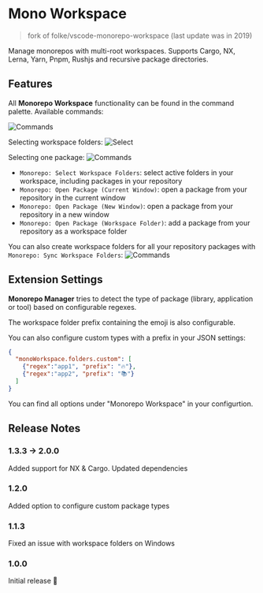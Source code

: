 # Mono Workspace

> fork of folke/vscode-monorepo-workspace (last update was in 2019)

Manage monorepos with multi-root workspaces. Supports Cargo, NX, Lerna, Yarn, Pnpm, Rushjs and recursive package directories.

## Features

All **Monorepo Workspace** functionality can be found in the command palette. Available commands:

![Commands](images/animation.gif)

Selecting workspace folders:
![Select](images/select.png)

Selecting one package:
![Commands](images/list.png)

* `Monorepo: Select Workspace Folders`: select active folders in your workspace, including packages in your repository
* `Monorepo: Open Package (Current Window)`: open a package from your repository in the current window
* `Monorepo: Open Package (New Window)`: open a package from your repository in a new window
* `Monorepo: Open Package (Workspace Folder)`: add a package from your repository as a workspace folder

You can also create workspace folders for all your repository packages with `Monorepo: Sync Workspace Folders`:
![Commands](images/explorer.png)

## Extension Settings

**Monorepo Manager** tries to detect the type of package (library, application or tool) based on configurable regexes.

The workspace folder prefix containing the emoji is also configurable.

You can also configure custom types with a prefix in your JSON settings:

```json
{
  "monoWorkspace.folders.custom": [
    {"regex":"app1", "prefix": "🔥"},
    {"regex":"app2", "prefix": "📚"}
  ]
}
```

You can find all options under "Monorepo Workspace" in your configurtion.

## Release Notes

### 1.3.3 -> 2.0.0

Added support for NX & Cargo.
Updated dependencies

### 1.2.0

Added option to configure custom package types

### 1.1.3

Fixed an issue with workspace folders on Windows

### 1.0.0

Initial release :tada:
